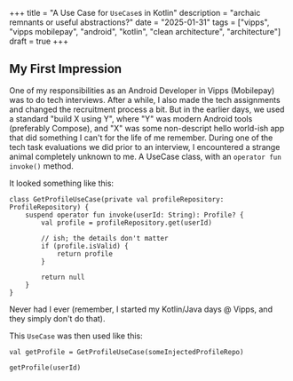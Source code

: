 +++
title = "A Use Case for `UseCase`s in Kotlin"
description = "archaic remnants or useful abstractions?"
date = "2025-01-31"
tags = ["vipps", "vipps mobilepay", "android", "kotlin", "clean architecture", "architecture"]
draft = true
+++

## My First Impression

One of my responsibilities as an Android Developer in Vipps (Mobilepay) was to do tech interviews. After a while, I also made the tech assignments and changed the recruitment process a bit. But in the earlier days, we used a standard "build X using Y", where "Y" was modern Android tools (preferably Compose), and "X" was some non-descript hello world-ish app that did something I can't for the life of me remember. During one of the tech task evaluations we did prior to an interview, I encountered a strange animal completely unknown to me. A UseCase class, with an `operator fun invoke()` method.

It looked something like this:

```
class GetProfileUseCase(private val profileRepository: ProfileRepository) {
    suspend operator fun invoke(userId: String): Profile? {
        val profile = profileRepository.get(userId)

        // ish; the details don't matter
        if (profile.isValid) {
            return profile
        }

        return null
    }
}
```

Never had I ever (remember, I started my Kotlin/Java days @ Vipps, and they simply don't do that).

This `UseCase` was then used like this:

```
val getProfile = GetProfileUseCase(someInjectedProfileRepo)

getProfile(userId)
```
